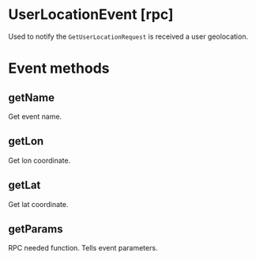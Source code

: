 # UserLocationEvent [rpc]

Used to notify the ``GetUserLocationRequest`` is received a user geolocation.

# Event methods

## getName

Get event name.

## getLon

Get lon coordinate.

## getLat

Get lat coordinate.

## getParams

RPC needed function. Tells event parameters.